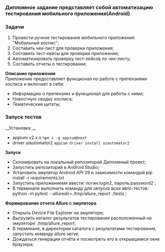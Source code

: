 ### Дипломное задание представляет собой автоматизацию тестирования мобильного приложения(Android)

### Задачи
1. Провести ручное тестирование мобильного приложения "Мобильный хоспис";
2. Составить чек-лист для проверки приложения;
3. Составить тест-кейсы для проверки приложения;
4. Автоматизировать проверку тест-кейсов по чек-листу;
5. Составить отчеты о тестировании;

__Описание приложения__  
Приложение предоставляет функционал по работе с претензиями хосписа и включает в себя:

- Информацию о претензиях и функционал для работы с ними;
- Новостную сводку хосписа;
- Тематические цитаты;

### Запуск тестов

__Установка __  
- appium v2.x.x `npm i -g appium@next`
- driver uiautomator2 `appium driver install uiautomator2`

__Запуск__  

- Склонировать на локальный репозиторий Дипломный проект;
- Запустить репозиторий в Android Studio;
- Установить эмулятор Android API 29 и зависимости командой pip install -r requirements.txt
- Запустить приложениеми ввести: логин:login2, пароль:password2 ;
- В терминале выполнить команду для запуска всех авто-тестов: python -m pytest --alluredir=./tmp/allure_report ./tests ;

__Формирование отчета Allure с эмулятора__

- Открыть Device File Explorer на эмуляторе;
- Выгрузить каталог результатов тестирования расположенный на эмуляторе ./tmp/allure_report;
- В терминале, в директории каталога с результатами тестирования, запустить команду allure serve; 
- Дождаться генерации отчёта и посмотреть его в открывшемся окне браузера;
